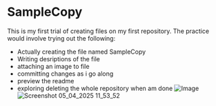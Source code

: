 # SampleCopy
This is my first trial of creating files on my first repository.
The practice would involve trying out the following:
  - Actually creating the file named SampleCopy
  - Writing desriptions of the file
  - attaching an image to file
  - committing changes as i go along
  - preview the readme 
  - exploring deleting the whole repository when am done
![Image](https://github.com/user-attachments/assets/8b92d604-ecd4-4da6-8277-f570d79c59ad)
![Screenshot 05_04_2025 11_53_52](https://github.com/user-attachments/assets/9ec7e842-254d-4771-a317-1414117c5ce9)
